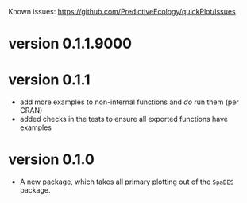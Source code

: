 Known issues: https://github.com/PredictiveEcology/quickPlot/issues

version 0.1.1.9000
==================



version 0.1.1
=============

* add more examples to non-internal functions and *do* run them (per CRAN)
* added checks in the tests to ensure all exported functions have examples

version 0.1.0
=============

* A new package, which takes all primary plotting out of the `SpaDES` package.


